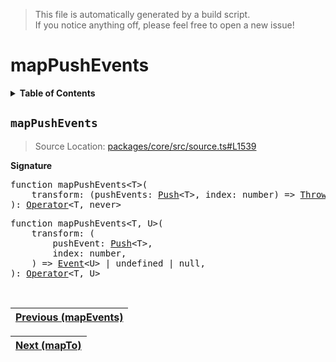 > This file is automatically generated by a build script.<br>If you notice anything off, please feel free to open a new issue!

# mapPushEvents

<details><summary><b>Table of Contents</b></summary><br>

1. [<code>mapPushEvents</code>](#mapPushEvents)</details>

## <a name="mapPushEvents"></a><code>mapPushEvents</code>

> Source Location: [packages\/core\/src\/source.ts#L1539](..\/..\/packages\/core\/src\/source.ts#L1539)

<b>Signature</b>

<pre>function mapPushEvents&lt;T&gt;(<br>    transform: (pushEvents: <a href="../02-api-event/01-Push.md#Push-Interface">Push</a>&lt;T&gt;, index: number) =&gt; <a href="../02-api-event/02-Throw.md#Throw-Interface">Throw</a> | <a href="../02-api-event/03-End.md#End-Interface">End</a>,<br>): <a href="000-Operator.md#Operator">Operator</a>&lt;T, never&gt;</pre>

<pre>function mapPushEvents&lt;T, U&gt;(<br>    transform: (<br>        pushEvent: <a href="../02-api-event/01-Push.md#Push-Interface">Push</a>&lt;T&gt;,<br>        index: number,<br>    ) =&gt; <a href="../02-api-event/00-Event.md#Event">Event</a>&lt;U&gt; | undefined | null,<br>): <a href="000-Operator.md#Operator">Operator</a>&lt;T, U&gt;</pre><br>

| [Previous \(mapEvents\)](041-mapEvents.md#readme) |
| --- |

<div align="right">

| [Next \(mapTo\)](043-mapTo.md#readme) |
| --- |
</div>
